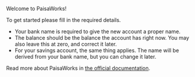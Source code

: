 Welcome to PaisaWorks!

To get started please fill in the required details.

* Your bank name is required to give the new account a proper name.
* The balance should be the balance the account has right now. You may also leave this at zero, and correct it later.
* For your savings account, the same thing applies. The name will be derived from your bank name, but you can change it later.

Read more about PaisaWorks in [the official documentation](https://firefly-iii.readthedocs.io/en/latest/).
